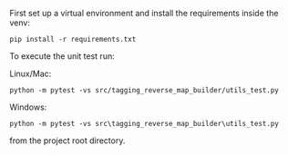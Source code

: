 First set up a virtual environment and install the requirements inside the venv:

`pip install -r requirements.txt`

To execute the unit test run:

Linux/Mac:

`python -m pytest -vs src/tagging_reverse_map_builder/utils_test.py`

Windows:

`python -m pytest -vs src\tagging_reverse_map_builder\utils_test.py`

from the project root directory.